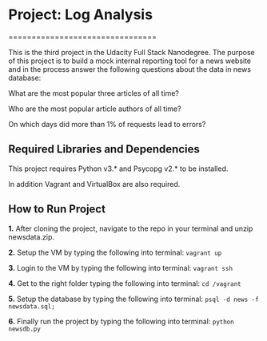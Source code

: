 # Project: Log Analysis
================================

This is the third project in the Udacity Full Stack Nanodegree. The purpose of this project is to build a mock internal reporting tool for a news website and in the process answer the following questions about the data in news database:

What are the most popular three articles of all time?

Who are the most popular article authors of all time?

On which days did more than 1% of requests lead to errors?

Required Libraries and Dependencies
-----------------------------------
This project requires Python v3.* and Psycopg v2.* to be installed. 

In addition Vagrant and VirtualBox are also required.

How to Run Project
------------------
**1.** After cloning the project, navigate to the repo in your terminal and unzip newsdata.zip.

**2.** Setup the VM by typing the following into terminal:
    ```vagrant up```

**3.** Login to the VM by typing the following into terminal:
    ```vagrant ssh```
    
**4.** Get to the right folder typing the following into terminal:
    ```cd /vagrant```

**5.** Setup the database by typing the following into terminal:
    ```psql -d news -f newsdata.sql;```

**6.** Finally run the project by typing the following into terminal:
    ```python newsdb.py```
